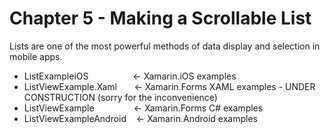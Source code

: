 # Chapter 5 - Making a Scrollable List<br/>
Lists are one of the most powerful methods of data display and selection in mobile apps.


<ul>
<li>ListExampleiOS&nbsp;&nbsp;&nbsp;&nbsp;&nbsp;&nbsp;&nbsp;&nbsp;&nbsp;&nbsp;&nbsp;&nbsp;&nbsp;&nbsp;&nbsp;&nbsp;&nbsp;&nbsp;<- Xamarin.iOS examples</li>
<li>ListViewExample.Xaml &nbsp;&nbsp;&nbsp;&nbsp;&nbsp;&nbsp;<- Xamarin.Forms XAML examples - UNDER CONSTRUCTION (sorry for the inconvenience)</li>
<li>ListViewExample &nbsp;&nbsp;&nbsp;&nbsp;&nbsp;&nbsp;&nbsp;&nbsp;&nbsp;&nbsp;&nbsp;&nbsp;&nbsp;&nbsp;&nbsp;<- Xamarin.Forms C# examples</li>
<li>ListViewExampleAndroid&nbsp;&nbsp;&nbsp;&nbsp;<- Xamarin.Android examples</li>  
</ul>
